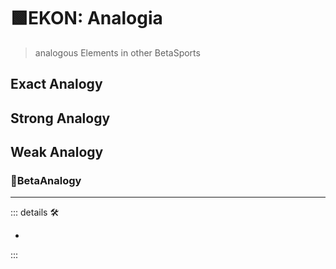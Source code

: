 # 🟩<ekos>EKON: Analogia</ekos>

> analogous Elements in other BetaSports

## Exact Analogy

## Strong Analogy

## Weak Analogy

### 🔷<beta>BetaAnalogy</beta>

---

<!-- =================================================== -->
<!-- =================================================== -->
<!-- =================================================== -->
<!-- =================================================== -->
<!-- =================================================== -->
::: details 🛠

-

:::
